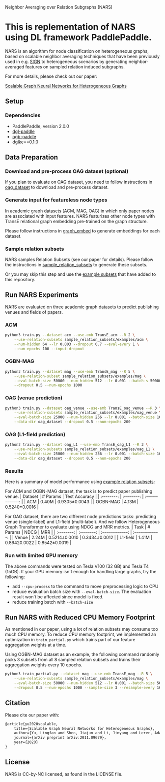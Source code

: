 Neighbor Averaging over Relation Subgraphs (NARS)


This is replementation of NARS using DL framework PaddlePaddle.
=================
NARS is an algorithm for node classification on heterogeneous graphs, based on
scalable neighbor averaging techniques that have been previously used in e.g.
[SIGN](https://arxiv.org/abs/2004.11198) to heterogeneous scenarios by
generating neighbor-averaged features on sampled relation induced subgraphs.

For more details, please check out our paper:

[Scalable Graph Neural Networks for Heterogeneous Graphs](https://arxiv.org/abs/2011.09679)


Setup
-------------------
### Dependencies
- PaddlePaddle, version 2.0.0
- [dgl-paddle](https://gitee.com/littledesk/dgl)
- [ogb-paddle](https://gitee.com/littledesk/ogb-paddle)
- dglke==0.1.0

 
Data Preparation
------------------------
### Download and pre-process OAG dataset (optional)
If you plan to evaluate on OAG dataset, you need to follow instructions in
[oag_dataset](./oag_dataset) to download and pre-process dataset.

### Generate input for featureless node types
In academic graph datasets (ACM, MAG, OAG) in which only paper nodes are
associated with input features. NARS featurizes other node types with TransE
relational graph embedding pre-trained on the graph structure.

Please follow instructions in [graph_embed](./graph_embed) to generate
embeddings for each dataset.

### Sample relation subsets
NARS samples Relation Subsets (see our paper for details). Please follow the
instructions in [sample_relation_subsets](./sample_relation_subsets) to
generate these subsets.

Or you may skip this step and use the [example
subsets](./sample_relation_subsets/examples) that have added to this
repository.

Run NARS Experiments
------------------------
NARS are evaluated on three academic graph datasets to predict publishing
venues and fields of papers.

### ACM
```bash
python3 train.py --dataset acm --use-emb TransE_acm --R 2 \
    --use-relation-subsets sample_relation_subsets/examples/acm \
    --num-hidden 64 --lr 0.003 --dropout 0.7 --eval-every 1 \
    --num-epochs 100 --input-dropout
```

### OGBN-MAG
```bash
python3 train.py --dataset mag --use-emb TransE_mag --R 5 \
    --use-relation-subset sample_relation_subsets/examples/mag \
    --eval-batch-size 50000 --num-hidden 512 --lr 0.001 --batch-s 50000 \
    --dropout 0.5 --num-epochs 1000
```

### OAG (venue prediction)
```bash
python3 train.py --dataset oag_venue --use-emb TransE_oag_venue --R 3 \
    --use-relation-subsets sample_relation_subsets/examples/oag_venue \
    --eval-batch-size 25000 --num-hidden 256 --lr 0.001 --batch-size 1000 \
    --data-dir oag_dataset --dropout 0.5 --num-epochs 200
```

### OAG (L1-field prediction)
```bash
python3 train.py --dataset oag_L1 --use-emb TransE_oag_L1 --R 3 \
    --use-relation-subsets sample_relation_subsets/examples/oag_L1 \
    --eval-batch-size 25000 --num-hidden 256 --lr 0.001 --batch-size 1000 \
    --data-dir oag_dataset --dropout 0.5 --num-epochs 200
```

### Results
Here is a summary of model performance using [example relation
subsets](./sample_relation_subsets/examples):

For ACM and OGBN-MAG dataset, the task is to predict paper publishing venue.
| Dataset    | # Params   | Test Accuracy   |
| :--------: | :--------: | :-------------: |
| ACM        | 0.40M      | 0.9305±0.0043   |
| OGBN-MAG   | 4.13M      | 0.5240±0.0016   |

For OAG dataset, there are two different node predictions tasks: predicting
venue (single-label) and L1-field (multi-label). And we follow Heterogeneous
Graph Transformer to evaluate using NDCG and MRR metrics.
| Task       | # Params   | NDCG            | MRR             |
| :--------: | :--------: | :-------------: | :-------------: |
| Venue      | 2.24M      | 0.5214±0.0010   | 0.3434±0.0012   |
| L1-field   | 1.41M      | 0.86420.0022    | 0.8542±0.0019   |



### Run with limited GPU memory
The above commands were tested on Tesla V100 (32 GB) and Tesla T4 (15GB). If
your GPU memory isn't enough for handling large graphs, try the following:
- add `--cpu-process` to the command to move preprocessing logic to CPU
- reduce evaluation batch size with `--eval-batch-size`. The evaluation result won't be affected since model is fixed.
- reduce training batch with `--batch-size`


Run NARS with Reduced CPU Memory Footprint
------------------------
As mentioned in our paper, using a lot of relation subsets may consume too much
CPU memory. To reduce CPU memory footprint, we implemented an optimization in
`train_partial.py` which trains part of our feature aggregation weights at a
time.

Using OGBN-MAG dataset as an example, the following command randomly picks 3
subsets from all 8 sampled relation subsets and trains their aggregation
weights every 10 epochs.
```bash
python3 train_partial.py --dataset mag --use-emb TransE_mag --R 5 \
    --use-relation-subsets sample_relation_subsets/examples/mag \
    --eval-batch-size 50000 --num-hidden 512 --lr 0.001 --batch-size 50000 \
    --dropout 0.5 --num-epochs 1000 --sample-size 3 --resample-every 10
```

Citation
--------------------------
Please cite our paper with:
```tex
@article{yu2020scalable,
    title={Scalable Graph Neural Networks for Heterogeneous Graphs},
    author={Yu, Lingfan and Shen, Jiajun and Li, Jinyang and Lerer, Adam},
    journal={arXiv preprint arXiv:2011.09679},
    year={2020}
}
```

License
--------------------------
NARS is CC-by-NC licensed, as found in the LICENSE file.
